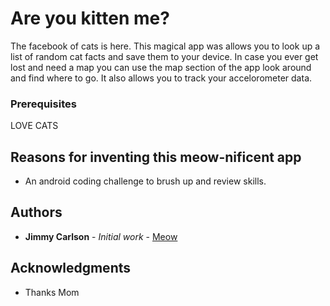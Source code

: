 # Are you kitten me?

The facebook of cats is here. This magical app was allows you to look up a list of random cat facts and save them to your device. In case you ever get lost and need a map you can use the map section of the app look around and find where to go. It also allows you to track your accelorometer data.  

### Prerequisites

LOVE CATS

## Reasons for inventing this meow-nificent app

* An android coding challenge to brush up and review skills.

## Authors

* **Jimmy Carlson** - *Initial work* - [Meow](https://github.com/carlso70)

## Acknowledgments

* Thanks Mom
